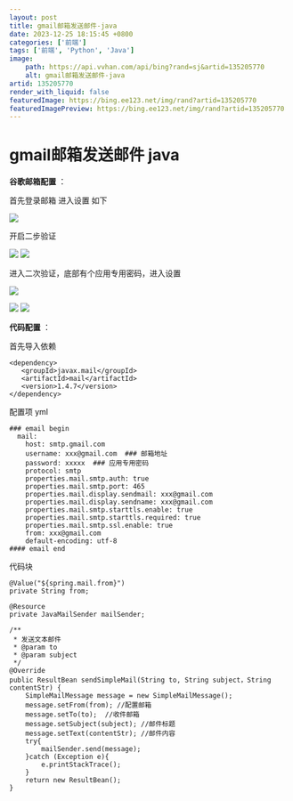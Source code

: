 ```yaml
---
layout: post
title: gmail邮箱发送邮件-java
date: 2023-12-25 18:15:45 +0800
categories: ['前端']
tags: ['前端', 'Python', 'Java']
image:
    path: https://api.vvhan.com/api/bing?rand=sj&artid=135205770
    alt: gmail邮箱发送邮件-java
artid: 135205770
render_with_liquid: false
featuredImage: https://bing.ee123.net/img/rand?artid=135205770
featuredImagePreview: https://bing.ee123.net/img/rand?artid=135205770
---
```


# gmail邮箱发送邮件 java

**谷歌邮箱配置**
：

首先登录邮箱 进入设置 如下

![](https://i-blog.csdnimg.cn/blog_migrate/947752b544f8da0807281360ec2131c6.png)

开启二步验证

![](https://i-blog.csdnimg.cn/blog_migrate/fc088eeadc633d745b03a2e2f0f4c4e3.png)
![](https://i-blog.csdnimg.cn/blog_migrate/1fd39c8c9bd681f8ba8dbca22d3e8d97.png)

进入二次验证，底部有个应用专用密码，进入设置

![](https://i-blog.csdnimg.cn/blog_migrate/794d2c15ecdc1623a9e3e0e084420ea6.png)

![](https://i-blog.csdnimg.cn/blog_migrate/5a59674ca4719438367da0bdc5dc988a.png)
![](https://i-blog.csdnimg.cn/blog_migrate/0c6e974a1a2370a96c1f96d29be21a09.png)

**代码配置**
：

首先导入依赖

```
<dependency>
   <groupId>javax.mail</groupId>
   <artifactId>mail</artifactId>
   <version>1.4.7</version>
</dependency>

```

配置项 yml

```
### email begin
  mail:
    host: smtp.gmail.com
    username: xxx@gmail.com  ### 邮箱地址
    password: xxxxx  ### 应用专用密码
    protocol: smtp
    properties.mail.smtp.auth: true
    properties.mail.smtp.port: 465
    properties.mail.display.sendmail: xxx@gmail.com
    properties.mail.display.sendname: xxx@gmail.com
    properties.mail.smtp.starttls.enable: true
    properties.mail.smtp.starttls.required: true
    properties.mail.smtp.ssl.enable: true
    from: xxx@gmail.com
    default-encoding: utf-8
#### email end

```

代码块

```
@Value("${spring.mail.from}")
private String from;
```

```
@Resource
private JavaMailSender mailSender;
```

```
/**
 * 发送文本邮件
 * @param to
 * @param subject
 */
@Override
public ResultBean sendSimpleMail(String to, String subject，String contentStr) {
    SimpleMailMessage message = new SimpleMailMessage();
    message.setFrom(from); //配置邮箱
    message.setTo(to);  //收件邮箱
    message.setSubject(subject); //邮件标题
    message.setText(contentStr); //邮件内容
    try{
        mailSender.send(message);
    }catch (Exception e){
        e.printStackTrace();
    }
    return new ResultBean();
}
```